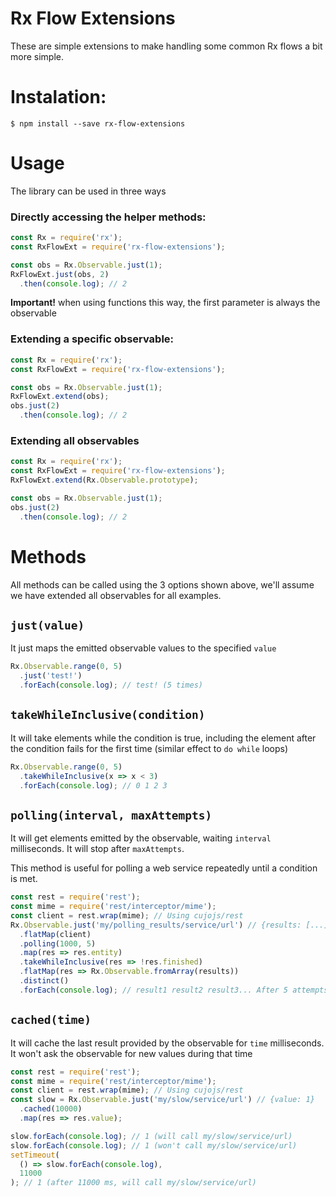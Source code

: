 # Rx Flow Extensions

These are simple extensions to make handling some common Rx flows a bit
more simple.

# Instalation:

```
$ npm install --save rx-flow-extensions
```

# Usage

The library can be used in three ways
### Directly accessing the helper methods:
```js
const Rx = require('rx');
const RxFlowExt = require('rx-flow-extensions');

const obs = Rx.Observable.just(1);
RxFlowExt.just(obs, 2)
  .then(console.log); // 2
```
**Important!** when using functions this way, the first parameter is always the
observable
### Extending a specific observable:
```js
const Rx = require('rx');
const RxFlowExt = require('rx-flow-extensions');

const obs = Rx.Observable.just(1);
RxFlowExt.extend(obs);
obs.just(2)
  .then(console.log); // 2
```
### Extending all observables
```js
const Rx = require('rx');
const RxFlowExt = require('rx-flow-extensions');
RxFlowExt.extend(Rx.Observable.prototype);

const obs = Rx.Observable.just(1);
obs.just(2)
  .then(console.log); // 2
```

# Methods

All methods can be called using the 3 options shown above, we'll assume we have
extended all observables for all examples.

## `just(value)`
It just maps the emitted observable values to the specified `value`
```js
Rx.Observable.range(0, 5)
  .just('test!')
  .forEach(console.log); // test! (5 times)
```

## `takeWhileInclusive(condition)`
It will take elements while the condition is true, including the element after
the condition fails for the first time (similar effect to `do while` loops)
```js
Rx.Observable.range(0, 5)
  .takeWhileInclusive(x => x < 3)
  .forEach(console.log); // 0 1 2 3
```

## `polling(interval, maxAttempts)`
It will get elements emitted by the observable, waiting `interval` milliseconds.
It will stop after `maxAttempts`.

This method is useful for polling a web service repeatedly until a condition
is met.
```js
const rest = require('rest');
const mime = require('rest/interceptor/mime');
const client = rest.wrap(mime); // Using cujojs/rest
Rx.Observable.just('my/polling_results/service/url') // {results: [...], finished: true|false}
  .flatMap(client)
  .polling(1000, 5)
  .map(res => res.entity)
  .takeWhileInclusive(res => !res.finished)
  .flatMap(res => Rx.Observable.fromArray(results))
  .distinct()
  .forEach(console.log); // result1 result2 result3... After 5 attempts or finished === true
```

## `cached(time)`
It will cache the last result provided by the observable for `time` milliseconds.
It won't ask the observable for new values during that time
```js
const rest = require('rest');
const mime = require('rest/interceptor/mime');
const client = rest.wrap(mime); // Using cujojs/rest
const slow = Rx.Observable.just('my/slow/service/url') // {value: 1}
  .cached(10000)
  .map(res => res.value);

slow.forEach(console.log); // 1 (will call my/slow/service/url)
slow.forEach(console.log); // 1 (won't call my/slow/service/url)
setTimeout(
  () => slow.forEach(console.log),
  11000
); // 1 (after 11000 ms, will call my/slow/service/url)

```
